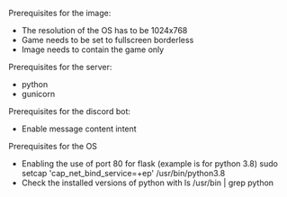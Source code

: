 Prerequisites for the image:
* The resolution of the OS has to be 1024x768
* Game needs to be set to fullscreen borderless
* Image needs to contain the game only

Prerequisites for the server:
* python
* gunicorn

Prerequisites for the discord bot:
* Enable message content intent

Prerequisites for the OS
* Enabling the use of port 80 for flask (example is for python 3.8)
sudo setcap 'cap_net_bind_service=+ep' /usr/bin/python3.8
* Check the installed versions of python with ls /usr/bin | grep python
